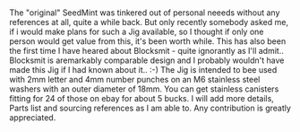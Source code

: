 ### 
The "original" SeedMint was tinkered out of personal neeeds without any references at all, quite a while back. 
But only recently somebody asked me, if i would make plans for such a Jig available, so I thought if only one person would get value from this, it's been worth while. This has also been the first time I have heared about Blocksmit - quite ignorantly as I'll admit..
Blocksmit is aremarkably comparable design and I probably wouldn't have made this Jig if I had known about it.. :-)
The Jig is intended to bee used with 2mm letter and 4mm number punches on an M6 stainless steel washers with an outer diameter of 18mm.
You can get stainless canisters fitting for 24 of those on ebay for about 5 bucks.
I will add more details, Parts list and sourcing references as I am able to. 
Any contribution is greatly appreciated.



<!--
**SeedMint/SeedMint** is a ✨ _special_ ✨ repository because its `README.md` (this file) appears on your GitHub profile.

Here are some ideas to get you started:

- 🔭 I’m currently working on ...
- 🌱 I’m currently learning ...
- 👯 I’m looking to collaborate on ...
- 🤔 I’m looking for help with ...
- 💬 Ask me about ...
- 📫 How to reach me: ...
- 😄 Pronouns: ...
- ⚡ Fun fact: ...
-->
